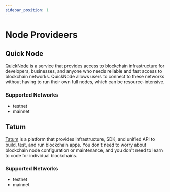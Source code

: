 ```yaml
---
sidebar_position: 1
---
```


# Node Provideers

## Quick Node

[QuickNode](https://www.quicknode.com/chains/flow) is a service that provides access to blockchain infrastructure for developers, businesses, and anyone who needs reliable and fast access to blockchain networks. QuickNode allows users to connect to these networks without having to run their own full nodes, which can be resource-intensive.

### Supported Networks

- testnet
- mainnet

## Tatum

[Tatum](https://tatum.io/) is a platform that provides infrastructure, SDK, and unified API to build, test, and run blockchain apps. You don't need to worry about blockchain node configuration or maintenance, and you don't need to learn to code for individual blockchains. 

### Supported Networks

- testnet
- mainnet
